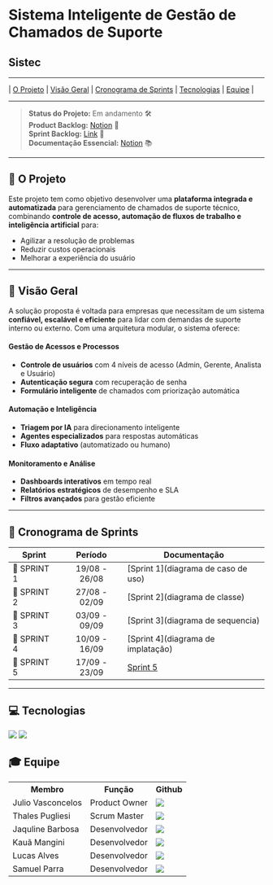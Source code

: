 # Sistema Inteligente de Gestão de Chamados de Suporte

## Sistec

---

| [O Projeto](#projeto) | [Visão Geral](#visao) | [Cronograma de Sprints](#sprint) | [Tecnologias](#tecnologias) | [Equipe](#equipe) |

---

> **Status do Projeto:** Em andamento 🛠️  
> **Product Backlog:** [Notion](https://tar-stay-ec9.notion.site/Product-Backlog-1c25872c0a9281afa45cee6072936a2c?pvs=4) 📄  
> **Sprint Backlog:** [Link](https://github.com/T4lesbyte/Sistec/blob/main/Sprint-Backlog.md) 📄  
> **Documentação Essencial:** [Notion](https://tar-stay-ec9.notion.site/Ciclo-de-Vida-de-um-Chamado-1c25872c0a9281bcb642ee620d554c95?pvs=) 📚

---

## 📁 O Projeto <a id="projeto"></a>

Este projeto tem como objetivo desenvolver uma **plataforma integrada e automatizada** para gerenciamento de chamados de suporte técnico, combinando **controle de acesso, automação de fluxos de trabalho e inteligência artificial** para:

- Agilizar a resolução de problemas
- Reduzir custos operacionais
- Melhorar a experiência do usuário

---

## 🧭 Visão Geral <a id="visao"></a>

A solução proposta é voltada para empresas que necessitam de um sistema **confiável, escalável e eficiente** para lidar com demandas de suporte interno ou externo. Com uma arquitetura modular, o sistema oferece:

#### Gestão de Acessos e Processos
- **Controle de usuários** com 4 níveis de acesso (Admin, Gerente, Analista e Usuário)
- **Autenticação segura** com recuperação de senha
- **Formulário inteligente** de chamados com priorização automática

#### Automação e Inteligência
- **Triagem por IA** para direcionamento inteligente
- **Agentes especializados** para respostas automáticas
- **Fluxo adaptativo** (automatizado ou humano)

#### Monitoramento e Análise
- **Dashboards interativos** em tempo real
- **Relatórios estratégicos** de desempenho e SLA
- **Filtros avançados** para gestão eficiente

---

## 📅 Cronograma de Sprints <a id="sprint"></a>

| Sprint      | Período       | Documentação                                               |
| ----------- | :-----------: | ---------------------------------------------------------- |
| 🔖 SPRINT 1 | 19/08 - 26/08 | [Sprint 1](diagrama de caso de uso) |
| 🔖 SPRINT 2 | 27/08 - 02/09 | [Sprint 2](diagrama de classe) |
| 🔖 SPRINT 3 | 03/09 - 09/09 | [Sprint 3](diagrama de sequencia) |
| 🔖 SPRINT 4 | 10/09 - 16/09 | [Sprint 4](diagrama de implatação) |
| 🔖 SPRINT 5 | 17/09 - 23/09 | [Sprint 5](review) |

---

## 💻 Tecnologias <a id="tecnologias"></a>
 
 <a href="https://github.com/"><img src="https://img.shields.io/badge/github-%23121011.svg?style=for-the-badge&logo=github&logoColor=white"/></a>
 <a href="https://www.figma.com/"><img src="https://img.shields.io/badge/Figma-F24E1E?style=for-the-badge&logo=figma&logoColor=white"/></a>

## 🎓 Equipe <a id="equipe"></a>

<div align="center">
  <table>
    <tr>
      <th>Membro</th>
      <th>Função</th>
      <th>Github</th>
    </tr>
    <tr>
      <td>Julio Vasconcelos</td>
      <td>Product Owner</td>
      <td><a href="https://github.com/JulioPVasconcelos"><img src="https://img.shields.io/badge/GitHub-100000?style=for-the-badge&logo=github&logoColor=white"</a>
    </td>
    </tr>
    <tr>
      <td>Thales Pugliesi</td>
      <td>Scrum Master</td>
      <td><a href="https://github.com/T4lesbyte"><img src="https://img.shields.io/badge/GitHub-100000?style=for-the-badge&logo=github&logoColor=white"></a></td>
    </tr>
    <tr>
      <td>Jaquline Barbosa</td>
      <td>Desenvolvedor</td>
      <td><a href="https://github.com/JaqueRBarbosa"><img src="https://img.shields.io/badge/GitHub-100000?style=for-the-badge&logo=github&logoColor=white"></a>
      </td>
     </tr>
    <tr>
      <td>Kauã Mangini</td>
      <td>Desenvolvedor</td>
      <td><a href="https:"><img src="https://img.shields.io/badge/GitHub-100000?style=for-the-badge&logo=github&logoColor=white"></a></td>
     </tr>
    <tr>
      <td>Lucas Alves</td>
      <td>Desenvolvedor</td>
      <td><a href="https://github.com/lucasleandro08"><img src="https://img.shields.io/badge/GitHub-100000?style=for-the-badge&logo=github&logoColor=white"></a>
      </td>
    </tr>
    <tr>
      <td>Samuel Parra</td>
      <td>Desenvolvedor</td>
      <td><a href="https://github.com/samuel0021"><img src="https://img.shields.io/badge/GitHub-100000?style=for-the-badge&logo=github&logoColor=white"></a></td>
     </tr>
  </table>
</div>
 
